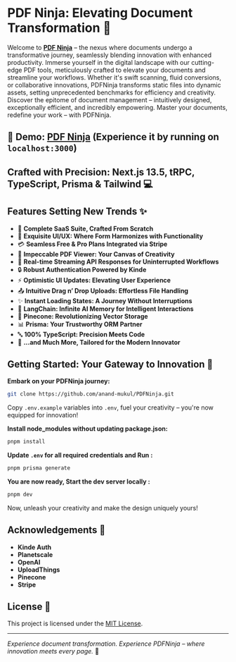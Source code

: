 # PDF Ninja: Elevating Document Transformation 🚀

Welcome to **[PDF Ninja](https://pdfninja-new.vercel.app)** – the nexus where documents undergo a transformative journey, seamlessly blending innovation with enhanced productivity. Immerse yourself in the digital landscape with our cutting-edge PDF tools, meticulously crafted to elevate your documents and streamline your workflows. Whether it's swift scanning, fluid conversions, or collaborative innovations, PDFNinja transforms static files into dynamic assets, setting unprecedented benchmarks for efficiency and creativity. Discover the epitome of document management – intuitively designed, exceptionally efficient, and incredibly empowering. Master your documents, redefine your work – with PDFNinja.

## 🌟 Demo: [PDF Ninja](https://pdfninja-new.vercel.app) (Experience it by running on `localhost:3000`)

## Crafted with Precision: Next.js 13.5, tRPC, TypeScript, Prisma & Tailwind 💻

## Features Setting New Trends ✨

- 🚀 **Complete SaaS Suite, Crafted From Scratch**
- 🎨 **Exquisite UI/UX: Where Form Harmonizes with Functionality**
- 💳 **Seamless Free & Pro Plans Integrated via Stripe**
- 📄 **Impeccable PDF Viewer: Your Canvas of Creativity**
- 🔄 **Real-time Streaming API Responses for Uninterrupted Workflows**
- 🔒 **Robust Authentication Powered by Kinde**
- ⚡ **Optimistic UI Updates: Elevating User Experience**
- 📤 **Intuitive Drag n’ Drop Uploads: Effortless File Handling**
- ✨ **Instant Loading States: A Journey Without Interruptions**
- 🧠 **LangChain: Infinite AI Memory for Intelligent Interactions**
- 🌲 **Pinecone: Revolutionizing Vector Storage**
- 📊 **Prisma: Your Trustworthy ORM Partner**
- 🔤 **100% TypeScript: Precision Meets Code**
- 🎁 **...and Much More, Tailored for the Modern Innovator**

## Getting Started: Your Gateway to Innovation 🚀

**Embark on your PDFNinja journey:**

```bash
git clone https://github.com/anand-mukul/PDFNinja.git
```

Copy `.env.example` variables into `.env`, fuel your creativity – you're now equipped for innovation!

**Install node_modules without updating package.json:**

```bash
pnpm install
```

**Update `.env` for all required credentials and Run :**

```bash
pnpm prisma generate
```

**You are now ready, Start the dev server locally :**

```bash
pnpm dev
```

Now, unleash your creativity and make the design uniquely yours!

## Acknowledgements 🙌

- **Kinde Auth**
- **Planetscale**
- **OpenAI**
- **UploadThings**
- **Pinecone**
- **Stripe**

## License 📜

This project is licensed under the [MIT License](https://choosealicense.com/licenses/mit/).

---

*Experience document transformation. Experience PDFNinja – where innovation meets every page.* 🚀
